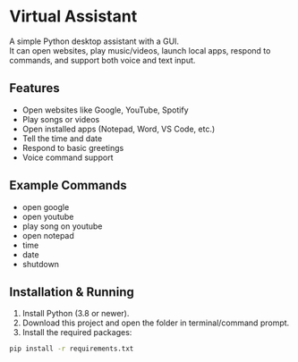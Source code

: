 # Virtual Assistant

A simple Python desktop assistant with a GUI.  
It can open websites, play music/videos, launch local apps, respond to commands, and support both voice and text input.

## Features
- Open websites like Google, YouTube, Spotify
- Play songs or videos
- Open installed apps (Notepad, Word, VS Code, etc.)
- Tell the time and date
- Respond to basic greetings
- Voice command support

## Example Commands
- open google
- open youtube
- play song on youtube
- open notepad
- time
- date
- shutdown

## Installation & Running
1. Install Python (3.8 or newer).
2. Download this project and open the folder in terminal/command prompt.
3. Install the required packages:
```bash
pip install -r requirements.txt
